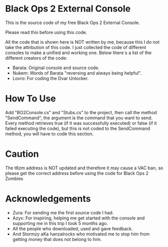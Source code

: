 Black Ops 2 External Console
============================

This is the source code of my free Black Ops 2 External Console.

Please read this before using this code.

All the code that is shown here is NOT written by me, because this I do not take the attribution of this code.
I just collected the code of different consoles to make a unified and working one. Below there´s a list of the different creators of the code:
- Barata: Original console and source code.
- Nukem: Words of Barata "reversing and always being helpful".
- Lovro: For coding the Dvar Unlocker.

How To Use
==========

Add "BO2Console.cs" and "Stubs.cs" to the project, then call the method "SendCommand", the argument is the command that you want to send.
Every method retrieves true (if it was successfully executed) or false (if it failed executing the code), but this is not coded to the SendCommand method, you will have to code this section.

Caution
=======
The t6zm address is NOT updated and therefore it may cause a VAC ban, so please get the correct address before using the code for Black Ops 2 Zombies

Acknowledgements
===============
- Zura: For sending me the first source code I had.
- Azyx: For inspiring, helping me get started with the console and supporting me in this trip I took 5 months ago.
- All the people who downloaded, used and gave feedback.
- And Stormzy aKa hanzalrocks who motivated me to stop him from getting money that does not belong to him.


